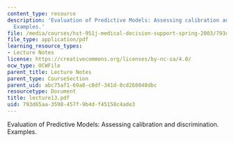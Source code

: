 ```yaml
---
content_type: resource
description: 'Evaluation of Predictive Models: Assessing calibration and discrimination.
  Examples.'
file: /media/courses/hst-951j-medical-decision-support-spring-2003/793d65aa3598457f9b4df45158c4ade3_lecture13.pdf
file_type: application/pdf
learning_resource_types:
- Lecture Notes
license: https://creativecommons.org/licenses/by-nc-sa/4.0/
ocw_type: OCWFile
parent_title: Lecture Notes
parent_type: CourseSection
parent_uid: abc75af1-69a8-c8df-341d-0cd268040dbc
resourcetype: Document
title: lecture13.pdf
uid: 793d65aa-3598-457f-9b4d-f45158c4ade3
---
```

Evaluation of Predictive Models: Assessing calibration and discrimination. Examples.